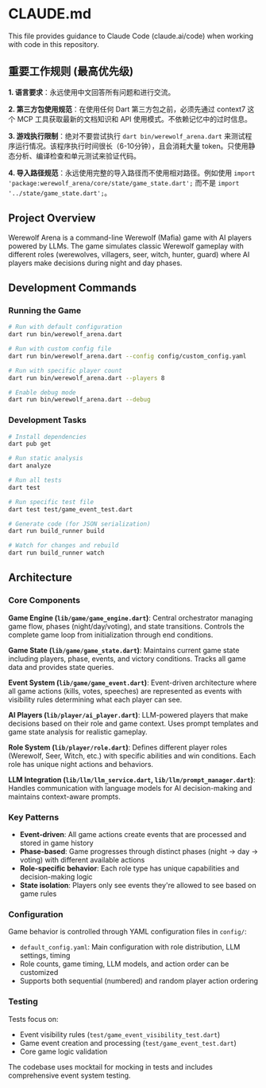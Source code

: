 # CLAUDE.md

This file provides guidance to Claude Code (claude.ai/code) when working with code in this repository.

## 重要工作规则 (最高优先级)

**1. 语言要求**：永远使用中文回答所有问题和进行交流。

**2. 第三方包使用规范**：在使用任何 Dart 第三方包之前，必须先通过 context7 这个 MCP 工具获取最新的文档知识和 API 使用模式。不依赖记忆中的过时信息。

**3. 游戏执行限制**：绝对不要尝试执行 `dart bin/werewolf_arena.dart` 来测试程序运行情况。该程序执行时间很长（6-10分钟），且会消耗大量 token。只使用静态分析、编译检查和单元测试来验证代码。

**4. 导入路径规范**：永远使用完整的导入路径而不使用相对路径。例如使用 `import 'package:werewolf_arena/core/state/game_state.dart';` 而不是 `import '../state/game_state.dart';`。

## Project Overview

Werewolf Arena is a command-line Werewolf (Mafia) game with AI players powered by LLMs. The game simulates classic Werewolf gameplay with different roles (werewolves, villagers, seer, witch, hunter, guard) where AI players make decisions during night and day phases.

## Development Commands

### Running the Game
```bash
# Run with default configuration
dart run bin/werewolf_arena.dart

# Run with custom config file
dart run bin/werewolf_arena.dart --config config/custom_config.yaml

# Run with specific player count
dart run bin/werewolf_arena.dart --players 8

# Enable debug mode
dart run bin/werewolf_arena.dart --debug
```

### Development Tasks
```bash
# Install dependencies
dart pub get

# Run static analysis
dart analyze

# Run all tests
dart test

# Run specific test file
dart test test/game_event_test.dart

# Generate code (for JSON serialization)
dart run build_runner build

# Watch for changes and rebuild
dart run build_runner watch
```

## Architecture

### Core Components

**Game Engine (`lib/game/game_engine.dart`)**: Central orchestrator managing game flow, phases (night/day/voting), and state transitions. Controls the complete game loop from initialization through end conditions.

**Game State (`lib/game/game_state.dart`)**: Maintains current game state including players, phase, events, and victory conditions. Tracks all game data and provides state queries.

**Event System (`lib/game/game_event.dart`)**: Event-driven architecture where all game actions (kills, votes, speeches) are represented as events with visibility rules determining what each player can see.

**AI Players (`lib/player/ai_player.dart`)**: LLM-powered players that make decisions based on their role and game context. Uses prompt templates and game state analysis for realistic gameplay.

**Role System (`lib/player/role.dart`)**: Defines different player roles (Werewolf, Seer, Witch, etc.) with specific abilities and win conditions. Each role has unique night actions and behaviors.

**LLM Integration (`lib/llm/llm_service.dart`, `lib/llm/prompt_manager.dart`)**: Handles communication with language models for AI decision-making and maintains context-aware prompts.

### Key Patterns

- **Event-driven**: All game actions create events that are processed and stored in game history
- **Phase-based**: Game progresses through distinct phases (night → day → voting) with different available actions
- **Role-specific behavior**: Each role type has unique capabilities and decision-making logic
- **State isolation**: Players only see events they're allowed to see based on game rules

### Configuration

Game behavior is controlled through YAML configuration files in `config/`:
- `default_config.yaml`: Main configuration with role distribution, LLM settings, timing
- Role counts, game timing, LLM models, and action order can be customized
- Supports both sequential (numbered) and random player action ordering

### Testing

Tests focus on:
- Event visibility rules (`test/game_event_visibility_test.dart`)
- Game event creation and processing (`test/game_event_test.dart`)
- Core game logic validation

The codebase uses mocktail for mocking in tests and includes comprehensive event system testing.
